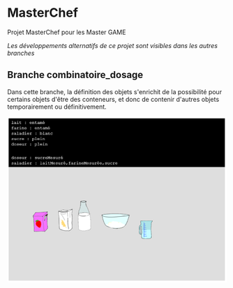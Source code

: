 # MasterChef
Projet MasterChef pour les Master GAME

*Les développements alternatifs de ce projet sont visibles dans les autres branches*

## Branche combinatoire_dosage
Dans cette branche, la définition des objets s'enrichit de la possibilité pour certains objets d'être des conteneurs, et donc de contenir d'autres objets temporairement ou définitivement.

![](screenshot.png)

